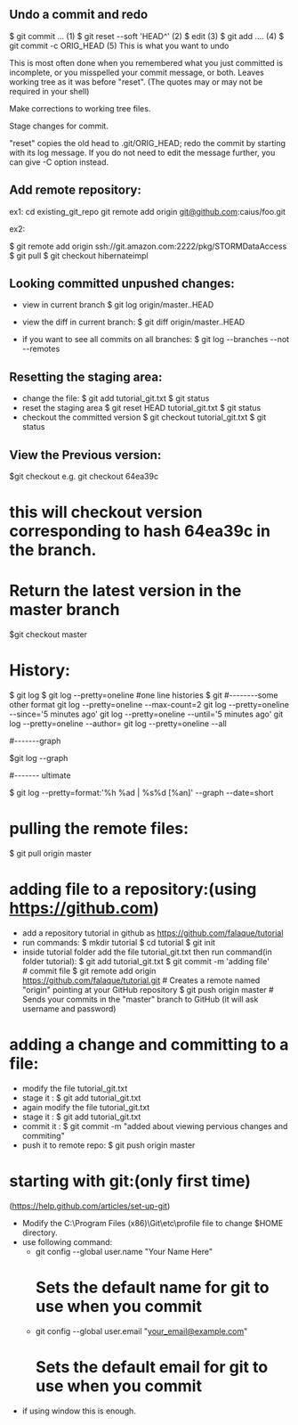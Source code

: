 Undo a commit and redo
----------------------
$ git commit ...              (1)
$ git reset --soft 'HEAD^'    (2)
$ edit                        (3)
$ git add ....                (4)
$ git commit -c ORIG_HEAD     (5)
This is what you want to undo

This is most often done when you remembered what you just committed is incomplete, or you misspelled your commit message, or both. Leaves working tree as it was before "reset". (The quotes may or may not be required in your shell)

Make corrections to working tree files.

Stage changes for commit.

"reset" copies the old head to .git/ORIG_HEAD; redo the commit by starting with its log message. If you do not need to edit the message further, you can give -C option instead.



Add remote repository:
----------------------
ex1: 
cd existing_git_repo
git remote add origin git@github.com:caius/foo.git

ex2:

$ git remote add origin ssh://git.amazon.com:2222/pkg/STORMDataAccess
$ git pull
$ git checkout hibernateimpl

Looking committed unpushed changes:
-----------------------------------

* view in current branch
  $ git log origin/master..HEAD
* view the diff in current branch:
  $ git diff origin/master..HEAD

* if you want to see all commits on all branches:
  $ git log --branches --not --remotes


Resetting the staging area:
---------------------------
* change the file:
 $ git add tutorial_git.txt
 $ git status
* reset the staging area
 $ git reset HEAD tutorial_git.txt
 $ git status
* checkout the committed version
 $ git checkout tutorial_git.txt
 $ git status



View the Previous version:
--------------------------------------
$git checkout <hash>
 e.g. git checkout 64ea39c
# this will checkout version corresponding to hash 64ea39c in the branch.

# Return the latest version in the master branch

$git checkout master



History:
========
$ git log
$ git log --pretty=oneline #one line histories
$ git 
#--------some other format
git log --pretty=oneline --max-count=2
git log --pretty=oneline --since='5 minutes ago'
git log --pretty=oneline --until='5 minutes ago'
git log --pretty=oneline --author=<your name>
git log --pretty=oneline --all

#-------graph

$git log --graph

#------- ultimate

$ git log --pretty=format:'%h %ad | %s%d [%an]' --graph --date=short


pulling the remote files:
========================
$ git pull origin master

adding file to a repository:(using https://github.com)
======================================================
* add a repository tutorial in github as https://github.com/falaque/tutorial
* run commands:
	$ mkdir tutorial
	$ cd tutorial
	$ git init
 * inside tutorial folder add the file tutorial_git.txt then run command(in folder tutorial):
	$ git add tutorial_git.txt
	$ git commit -m 'adding file' 				
			# commit file
	$ git remote add origin https://github.com/falaque/tutorial.git 
			# Creates a remote named "origin" pointing at your GitHub repository
	$ git push origin master
			# Sends your commits in the "master" branch to GitHub
	(it will ask username and password)


adding a change and committing to a file:
=========================================
* modify the file tutorial_git.txt
* stage it :
	$ git add tutorial_git.txt
* again modify the file tutorial_git.txt
* stage it :
	$ git add tutorial_git.txt
* commit it :
	$ git commit -m "added about viewing pervious changes and commiting"
* push it to remote repo:
	$ git push origin master
	
	

starting with git:(only first time)
===================================
(https://help.github.com/articles/set-up-git)
* Modify the C:\Program Files (x86)\Git\etc\profile file to change $HOME directory.
* use following command:
  - git config --global user.name "Your Name Here"
      # Sets the default name for git to use when you commit
  - git config --global user.email "your_email@example.com"
      # Sets the default email for git to use when you commit
* if using window this is enough.

